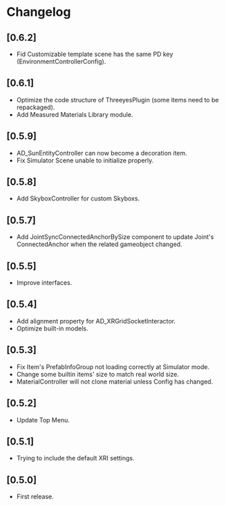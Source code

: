 # Changelog

## [0.6.2]
- Fid Customizable template scene has the same PD key (EnvironmentControllerConfig).

## [0.6.1]
- Optimize the code structure of ThreeyesPlugin (some items need to be repackaged).
- Add Measured Materials Library module.

## [0.5.9]
- AD_SunEntityController can now become a decoration item.
- Fix Simulator Scene unable to initialize properly. 

## [0.5.8]
- Add SkyboxController for custom Skyboxs.

## [0.5.7]
- Add JointSyncConnectedAnchorBySize component to update Joint's ConnectedAnchor when the related gameobject changed.

## [0.5.5]
- Improve interfaces.

## [0.5.4]
- Add alignment property for AD_XRGridSocketInteractor.
- Optimize built-in models.

## [0.5.3]
- Fix Item's PrefabInfoGroup not loading correctly at Simulator mode.
- Change some builtin items' size to match real world size.
- MaterialController will not clone material unless Config has changed.

## [0.5.2]
- Update Top Menu.

## [0.5.1]
- Trying to include the default XRI settings.

## [0.5.0]
- First release.
